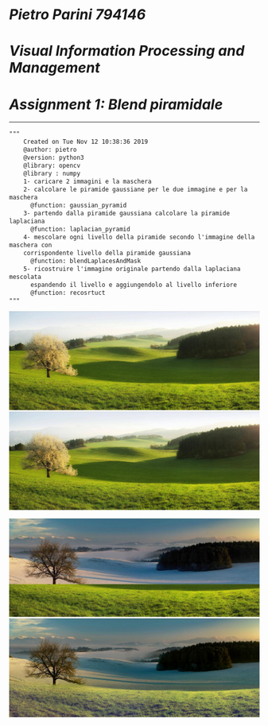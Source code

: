 
# ___Pietro Parini 794146___
# ___Visual Information Processing and Management___
# ___Assignment 1: Blend piramidale___

******


    """  
        Created on Tue Nov 12 10:38:36 2019  
        @author: pietro  
        @version: python3  
        @library: opencv  
        @library : numpy  
        1- caricare 2 immagini e la maschera  
        2- calcolare le piramide gaussiane per le due immagine e per la maschera  
          @function: gaussian_pyramid  
        3- partendo dalla piramide gaussiana calcolare la piramide laplaciana  
          @function: laplacian_pyramid  
        4- mescolare ogni livello della piramide secondo l'immagine della maschera con
        corrispondente livello della piramide gaussiana  
          @function: blendLaplacesAndMask  
        5- ricostruire l'immagine originale partendo dalla laplaciana mescolata
          espandendo il livello e aggiungendolo al livello inferiore  
          @function: recosrtuct  
    """

![Alt original_a](./img/summer.jpg?raw=true "input_original_a")
![Alt original_b](./img/summer.jpg "input_original_b")

![Alt level_1](./img/imageFinal0.jpg "Immagine ottenuta con piramide a 1 livello")
![Alt level_9](./img/imageFinal10.jpg "Immagine ottenuta con piramide a 10 livelli")
